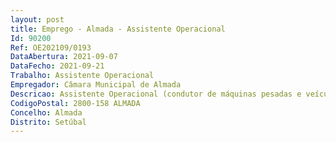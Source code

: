 ```yaml
--- 
layout: post
title: Emprego - Almada - Assistente Operacional
Id: 90200
Ref: OE202109/0193
DataAbertura: 2021-09-07
DataFecho: 2021-09-21
Trabalho: Assistente Operacional
Empregador: Câmara Municipal de Almada
Descricao: Assistente Operacional (condutor de máquinas pesadas e veículos especiais)   Condução de veículos de recolha de resíduos urbanos, designadamente  a)	Condução de máquinas pesadas  b)	Condução de viaturas e veículos especiais e manuseamento de gruas  c)	Condução de veículos especiais de limpeza urbana (varredoras mecânicas, tratores agrícolas com atrelado e com acessórios  d)	Operação de máquinas (retroescavadoras, mini pás carregadoras) e)	Condução de viaturas pesadas mistasf)	Utilização de software de gestão de frotas 
CodigoPostal: 2800-158 ALMADA
Concelho: Almada
Distrito: Setúbal
--- 
```

